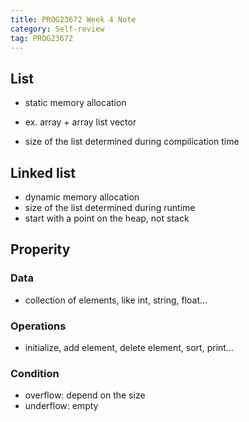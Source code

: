```yaml
---
title: PROG23672 Week 4 Note
category: Self-review
tag: PROG23672
---
```


## List
* static memory allocation
- ex. array + array list vector
* size of the list determined during compilication time

## Linked list
* dynamic memory allocation
* size of the list determined during runtime
* start with a point on the heap, not stack

## Properity
### Data
* collection of elements, like int, string, float...
### Operations
* initialize, add element, delete element, sort, print...
### Condition
* overflow: depend on the size
* underflow: empty